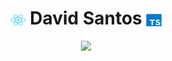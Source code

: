<div align="center">
  <h1>
    <img align="center" alt="React" height="20" width="25" src="https://raw.githubusercontent.com/devicons/devicon/master/icons/react/react-original.svg">
    David Santos
    <img align="center" alt="Ts" height="20" width="25" src="https://raw.githubusercontent.com/devicons/devicon/master/icons/typescript/typescript-plain.svg">
  </h1>
  <a href="#">
    <img loading="lazy" height="160em" src="https://github-readme-stats.vercel.app/api/top-langs/?username=DavidSntDev&layout=compact&langs_count=7&theme=dark"/>
  </a>
</div>   



